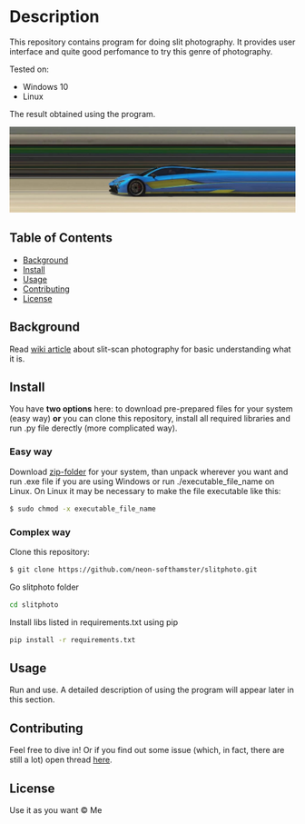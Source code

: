 # Description

This repository contains program for doing slit photography. It provides user interface and quite good perfomance to try this genre of photography.

Tested on:

- Windows 10
- Linux

The result obtained using the program.

![alt text](screenshots/example1.jpg "Example")

## Table of Contents

- [Background](#background)
- [Install](#install)
- [Usage](#usage)
- [Contributing](#contributing)
- [License](#license)

## Background

Read [wiki article](https://en.wikipedia.org/wiki/Slit-scan_photography) about slit-scan photography for basic understanding what it is.

## Install

You have **two options** here: to download pre-prepared files for your system (easy way) **or** you can clone this repository, install all required 
libraries and run .py file derectly (more complicated way).

### Easy way

Download [zip-folder](https://drive.google.com/file/d/1s1wD6B3BcZGrnxPjiyfwsvy7TBHLlXYq/view?usp=sharing) for your system, than unpack wherever you want and run .exe file if you are using Windows or run ./executable_file_name on Linux. On Linux 
it may be necessary to make the file executable like this:

```sh
$ sudo chmod -x executable_file_name
```

### Complex way

Clone this repository:

```sh
$ git clone https://github.com/neon-softhamster/slitphoto.git
```

Go slitphoto folder
```sh
cd slitphoto
```

Install libs listed in requirements.txt using pip
```sh
pip install -r requirements.txt
```

## Usage

Run and use. A detailed description of using the program will appear later in this section.


## Contributing

Feel free to dive in! Or if you find out some issue (which, in fact, there are still a lot) open thread [here](https://github.com/neon-softhamster/slitphoto/issues).


## License

Use it as you want © Me
